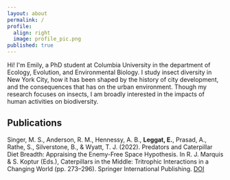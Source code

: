 ```yaml
---
layout: about
permalink: /
profile:
  align: right
  image: profile_pic.png
published: true
---
```


Hi! I'm Emily, a PhD student at Columbia University in the department of Ecology, Evolution, and Environmental Biology. I study insect diversity in New York City, how it has been shaped by the history of city development, and the consequences that has on the urban environment. Though my research focuses on insects, I am broadly interested in the impacts of human activities on biodiversity.


## Publications
Singer, M. S., Anderson, R. M., Hennessy, A. B., **Leggat, E.**, Prasad, A., Rathe, S., Silverstone, B., & Wyatt, T. J. (2022). Predators and Caterpillar Diet Breadth: Appraising the Enemy-Free Space Hypothesis. In R. J. Marquis & S. Koptur (Eds.), Caterpillars in the Middle: Tritrophic Interactions in a Changing World (pp. 273–296). Springer International Publishing. [DOI](https://doi.org/10.1007/978-3-030-86688-4_9)
